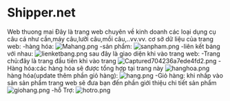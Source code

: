 # Shipper.net
Web thuong mai
Đây là trang web chuyên về kinh doanh các loại dụng cụ câu cá như cần,máy câu,lưỡi câu,mồi câu,..vv.vv.
cơ sở dữ liệu của trang web:
-hàng hóa:
<img src="https://www.upsieutoc.com/images/2019/10/15/Mahang.png" alt="Mahang.png" border="0" />
-sản phẩm:
<img src="https://www.upsieutoc.com/images/2019/10/15/sanpham.png" alt="sanpham.png" border="0" />
-liên kết bảng với nhau:
<img src="https://www.upsieutoc.com/images/2019/10/15/lienketbang.png" alt="lienketbang.png" border="0" />
sau đây là giao diện khi vào trang web: 
-Trang chủ:đây là trang đầu tiên khi vào trang 
<img src="https://www.upsieutoc.com/images/2019/09/17/Captured704236a7ede4fd2.png" alt="Captured704236a7ede4fd2.png" border="0" />
-Hàng hóa:các hàng hóa sẽ được tổng hợp tại trang này
<img src="https://www.upsieutoc.com/images/2019/09/17/hanghoa.png" alt="hanghoa.png" border="0" />
hàng hóa(update thêm phần giỏ hàng):
<img src="https://www.upsieutoc.com/images/2019/10/15/hang.png" alt="hang.png" border="0" />
-Giỏ hàng: khi nhấp vào sản sản phẩm trang web sẽ đưa bạn đến phần giới thiệu chi tiết sản phẩm
<img src="https://www.upsieutoc.com/images/2019/10/15/giohang.png" alt="giohang.png" border="0" />
-hỗ Trợ:
<img src="https://www.upsieutoc.com/images/2019/09/17/hotro.png" alt="hotro.png" border="0" />
